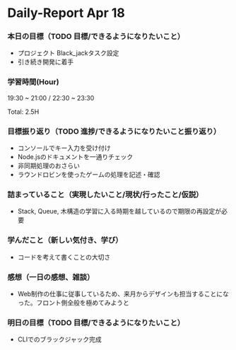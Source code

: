 # Daily-Report Apr 18

### 本日の目標（TODO 目標/できるようになりたいこと）
- プロジェクト Black_jackタスク設定
- 引き続き開発に着手

### 学習時間(Hour)
19:30 ~ 21:00 / 22:30 ~ 23:30

Total: 2.5H


### 目標振り返り（TODO 進捗/できるようになりたいこと振り返り）
- コンソールでキー入力を受け付け
- Node.jsのドキュメントを一通りチェック
- 非同期処理のおさらい
- ラウンドロビンを使ったゲームの処理を記述・確認

### 詰まっていること（実現したいこと/現状/行ったこと/仮説）
- Stack, Queue, 木構造の学習に入る時期を越しているので期限の再設定が必要

### 学んだこと（新しい気付き、学び）
- コードを考えて書くことの大切さ

### 感想（一日の感想、雑談）
- Web制作の仕事に従事しているため、来月からデザインも担当することになった。フロント側全般を極めてみようと

### 明日の目標（TODO 目標/できるようになりたいこと）
- CLIでのブラックジャック完成

